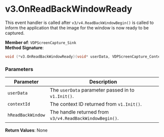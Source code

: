 # v3.OnReadBackWindowReady

This event handler is called after `v3/v4.ReadBackWindowBegin()` is called to inform the application that the image for the window is now ready to be captured.

**Member of**: `VDPScreenCapture_Sink`  
**Method Signature**:  
```c
void (*v3.OnReadBackWindowReady)(void* userData, VDPScreenCapture_ContextId contextId, VDPScreenCapture_ReadBackWindowHandle hReadBackWindow);
```

### Parameters

| Parameter          | Description                                                               |
|--------------------|---------------------------------------------------------------------------|
| `userData`         | The `userData` parameter passed in to `v1.Init()`.                        |
| `contextId`        | The context ID returned from `v1.Init()`.                                 |
| `hReadBackWindow`  | The handle returned from `v3/v4.ReadBackWindowBegin()`.                   |

**Return Values**: None


